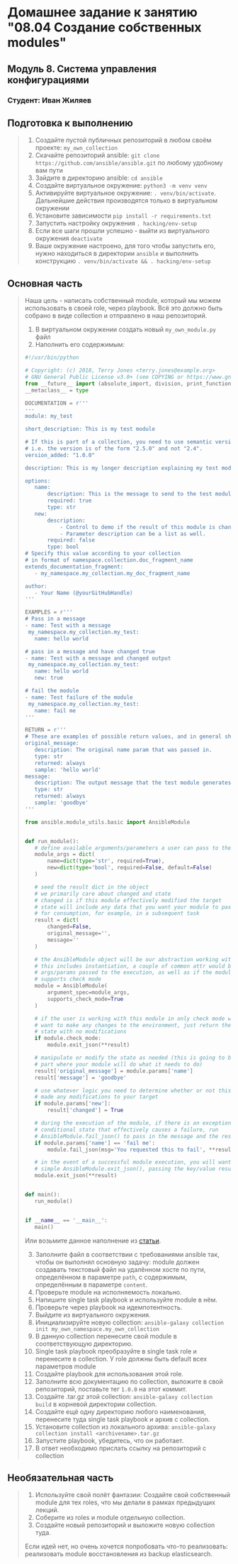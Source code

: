 # Домашнее задание к занятию "08.04 Создание собственных modules"

## Модуль 8. Система управления конфигурациями

### Студент: Иван Жиляев

## Подготовка к выполнению
>1. Создайте пустой публичных репозиторий в любом своём проекте: `my_own_collection`
>2. Скачайте репозиторий ansible: `git clone https://github.com/ansible/ansible.git` по любому удобному вам пути
>3. Зайдите в директорию ansible: `cd ansible`
>4. Создайте виртуальное окружение: `python3 -m venv venv`
>5. Активируйте виртуальное окружение: `. venv/bin/activate`. Дальнейшие действия производятся только в виртуальном окружении
>6. Установите зависимости `pip install -r requirements.txt`
>7. Запустить настройку окружения `. hacking/env-setup`
>8. Если все шаги прошли успешно - выйти из виртуального окружения `deactivate`
>9. Ваше окружение настроено, для того чтобы запустить его, нужно находиться в директории `ansible` и выполнить конструкцию `. venv/bin/activate && . hacking/env-setup`

## Основная часть

>Наша цель - написать собственный module, который мы можем использовать в своей role, через playbook. Всё это должно быть собрано в виде collection и отправлено в наш репозиторий.
>
>1. В виртуальном окружении создать новый `my_own_module.py` файл
>2. Наполнить его содержимым:
>```python
>#!/usr/bin/python
>
># Copyright: (c) 2018, Terry Jones <terry.jones@example.org>
># GNU General Public License v3.0+ (see COPYING or https://www.gnu.org/licenses/gpl-3.0.txt)
>from __future__ import (absolute_import, division, print_function)
>__metaclass__ = type
>
>DOCUMENTATION = r'''
>---
>module: my_test
>
>short_description: This is my test module
>
># If this is part of a collection, you need to use semantic versioning,
># i.e. the version is of the form "2.5.0" and not "2.4".
>version_added: "1.0.0"
>
>description: This is my longer description explaining my test module.
>
>options:
>    name:
>        description: This is the message to send to the test module.
>        required: true
>        type: str
>    new:
>        description:
>            - Control to demo if the result of this module is changed or not.
>            - Parameter description can be a list as well.
>        required: false
>        type: bool
># Specify this value according to your collection
># in format of namespace.collection.doc_fragment_name
>extends_documentation_fragment:
>    - my_namespace.my_collection.my_doc_fragment_name
>
>author:
>    - Your Name (@yourGitHubHandle)
>'''
>
>EXAMPLES = r'''
># Pass in a message
>- name: Test with a message
>  my_namespace.my_collection.my_test:
>    name: hello world
>
># pass in a message and have changed true
>- name: Test with a message and changed output
>  my_namespace.my_collection.my_test:
>    name: hello world
>    new: true
>
># fail the module
>- name: Test failure of the module
>  my_namespace.my_collection.my_test:
>    name: fail me
>'''
>
>RETURN = r'''
># These are examples of possible return values, and in general should use other names for return values.
>original_message:
>    description: The original name param that was passed in.
>    type: str
>    returned: always
>    sample: 'hello world'
>message:
>    description: The output message that the test module generates.
>    type: str
>    returned: always
>    sample: 'goodbye'
>'''
>
>from ansible.module_utils.basic import AnsibleModule
>
>
>def run_module():
>    # define available arguments/parameters a user can pass to the module
>    module_args = dict(
>        name=dict(type='str', required=True),
>        new=dict(type='bool', required=False, default=False)
>    )
>
>    # seed the result dict in the object
>    # we primarily care about changed and state
>    # changed is if this module effectively modified the target
>    # state will include any data that you want your module to pass back
>    # for consumption, for example, in a subsequent task
>    result = dict(
>        changed=False,
>        original_message='',
>        message=''
>    )
>
>    # the AnsibleModule object will be our abstraction working with Ansible
>    # this includes instantiation, a couple of common attr would be the
>    # args/params passed to the execution, as well as if the module
>    # supports check mode
>    module = AnsibleModule(
>        argument_spec=module_args,
>        supports_check_mode=True
>    )
>
>    # if the user is working with this module in only check mode we do not
>    # want to make any changes to the environment, just return the current
>    # state with no modifications
>    if module.check_mode:
>        module.exit_json(**result)
>
>    # manipulate or modify the state as needed (this is going to be the
>    # part where your module will do what it needs to do)
>    result['original_message'] = module.params['name']
>    result['message'] = 'goodbye'
>
>    # use whatever logic you need to determine whether or not this module
>    # made any modifications to your target
>    if module.params['new']:
>        result['changed'] = True
>
>    # during the execution of the module, if there is an exception or a
>    # conditional state that effectively causes a failure, run
>    # AnsibleModule.fail_json() to pass in the message and the result
>    if module.params['name'] == 'fail me':
>        module.fail_json(msg='You requested this to fail', **result)
>
>    # in the event of a successful module execution, you will want to
>    # simple AnsibleModule.exit_json(), passing the key/value results
>    module.exit_json(**result)
>
>
>def main():
>    run_module()
>
>
>if __name__ == '__main__':
>    main()
>```
>Или возьмите данное наполнение из [статьи](https://docs.ansible.com/ansible/latest/dev_guide/developing_modules_general.html#creating-a-module).
>
>3. Заполните файл в соответствии с требованиями ansible так, чтобы он выполнял основную задачу: module должен создавать текстовый файл на удалённом хосте по пути, определённом в параметре `path`, с содержимым, определённым в параметре `content`.
>4. Проверьте module на исполняемость локально.
>5. Напишите single task playbook и используйте module в нём.
>6. Проверьте через playbook на идемпотентность.
>7. Выйдите из виртуального окружения.
>8. Инициализируйте новую collection: `ansible-galaxy collection init my_own_namespace.my_own_collection`
>9. В данную collection перенесите свой module в соответствующую директорию.
>10. Single task playbook преобразуйте в single task role и перенесите в collection. У role должны быть default всех параметров module
>11. Создайте playbook для использования этой role.
>12. Заполните всю документацию по collection, выложите в свой репозиторий, поставьте тег `1.0.0` на этот коммит.
>13. Создайте .tar.gz этой collection: `ansible-galaxy collection build` в корневой директории collection.
>14. Создайте ещё одну директорию любого наименования, перенесите туда single task playbook и архив c collection.
>15. Установите collection из локального архива: `ansible-galaxy collection install <archivename>.tar.gz`
>16. Запустите playbook, убедитесь, что он работает.
>17. В ответ необходимо прислать ссылку на репозиторий с collection

## Необязательная часть

>1. Используйте свой полёт фантазии: Создайте свой собственный module для тех roles, что мы делали в рамках предыдущих лекций.
>2. Соберите из roles и module отдельную collection.
>3. Создайте новый репозиторий и выложите новую collection туда.
>
>Если идей нет, но очень хочется попробовать что-то реализовать: реализовать module восстановления из backup elasticsearch.
